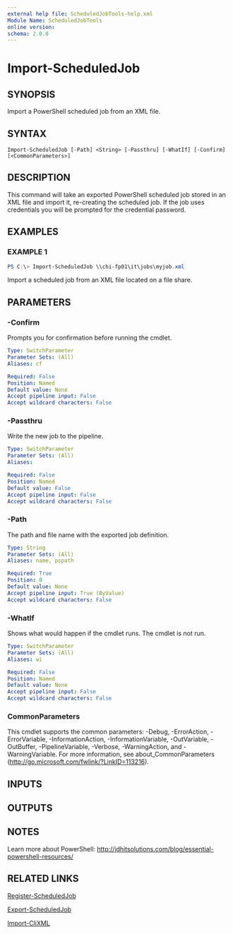 ```yaml
---
external help file: ScheduledJobTools-help.xml
Module Name: ScheduledJobTools
online version:
schema: 2.0.0
---
```


# Import-ScheduledJob

## SYNOPSIS

Import a PowerShell scheduled job from an XML file.

## SYNTAX

```none
Import-ScheduledJob [-Path] <String> [-Passthru] [-WhatIf] [-Confirm] [<CommonParameters>]
```

## DESCRIPTION

This command will take an exported PowerShell scheduled job stored in an XML file and import it, re-creating the scheduled job. If the job uses credentials you will be prompted for the credential password.

## EXAMPLES

### EXAMPLE 1

```powershell
PS C:\> Import-ScheduledJob \\chi-fp01\it\jobs\myjob.xml
```

Import a scheduled job from an XML file located on a file share.

## PARAMETERS

### -Confirm

Prompts you for confirmation before running the cmdlet.

```yaml
Type: SwitchParameter
Parameter Sets: (All)
Aliases: cf

Required: False
Position: Named
Default value: None
Accept pipeline input: False
Accept wildcard characters: False
```

### -Passthru

Write the new job to the pipeline.

```yaml
Type: SwitchParameter
Parameter Sets: (All)
Aliases:

Required: False
Position: Named
Default value: False
Accept pipeline input: False
Accept wildcard characters: False
```

### -Path

The path and file name with the exported job definition.

```yaml
Type: String
Parameter Sets: (All)
Aliases: name, pspath

Required: True
Position: 0
Default value: None
Accept pipeline input: True (ByValue)
Accept wildcard characters: False
```

### -WhatIf

Shows what would happen if the cmdlet runs. The cmdlet is not run.

```yaml
Type: SwitchParameter
Parameter Sets: (All)
Aliases: wi

Required: False
Position: Named
Default value: None
Accept pipeline input: False
Accept wildcard characters: False
```

### CommonParameters

This cmdlet supports the common parameters: -Debug, -ErrorAction, -ErrorVariable, -InformationAction, -InformationVariable, -OutVariable, -OutBuffer, -PipelineVariable, -Verbose, -WarningAction, and -WarningVariable. For more information, see about_CommonParameters (http://go.microsoft.com/fwlink/?LinkID=113216).

## INPUTS

## OUTPUTS

## NOTES

Learn more about PowerShell: http://jdhitsolutions.com/blog/essential-powershell-resources/

## RELATED LINKS

[Register-ScheduledJob]()

[Export-ScheduledJob]()

[Import-CliXML]()
